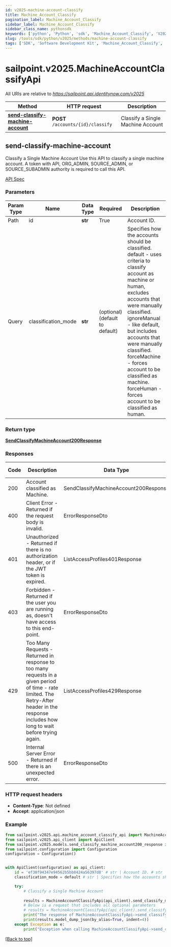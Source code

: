 ```yaml
---
id: v2025-machine-account-classify
title: Machine_Account_Classify
pagination_label: Machine_Account_Classify
sidebar_label: Machine_Account_Classify
sidebar_class_name: pythonsdk
keywords: ['python', 'Python', 'sdk', 'Machine_Account_Classify', 'V2025Machine_Account_Classify'] 
slug: /tools/sdk/python/v2025/methods/machine-account-classify
tags: ['SDK', 'Software Development Kit', 'Machine_Account_Classify', 'V2025Machine_Account_Classify']
---
```


# sailpoint.v2025.MachineAccountClassifyApi
   
All URIs are relative to *https://sailpoint.api.identitynow.com/v2025*

Method | HTTP request | Description
------------- | ------------- | -------------
[**send-classify-machine-account**](#send-classify-machine-account) | **POST** `/accounts/{id}/classify` | Classify a Single Machine Account


## send-classify-machine-account
Classify a Single Machine Account
Use this API to classify a single machine account.
A token with API, ORG_ADMIN, SOURCE_ADMIN, or SOURCE_SUBADMIN authority is required to call this API.

[API Spec](https://developer.sailpoint.com/docs/api/v2025/send-classify-machine-account)

### Parameters 

Param Type | Name | Data Type | Required  | Description
------------- | ------------- | ------------- | ------------- | ------------- 
Path   | id | **str** | True  | Account ID.
  Query | classification_mode | **str** |   (optional) (default to default) | Specifies how the accounts should be classified.        default - uses criteria to classify account as machine or human, excludes accounts that were manually classified.       ignoreManual - like default, but includes accounts that were manually classified.       forceMachine - forces account to be classified as machine.       forceHuman - forces account to be classified as human.

### Return type
[**SendClassifyMachineAccount200Response**](../models/send-classify-machine-account200-response)

### Responses
Code | Description  | Data Type | Response headers |
------------- | ------------- | ------------- |------------------|
200 | Account classified as Machine. | SendClassifyMachineAccount200Response |  -  |
400 | Client Error - Returned if the request body is invalid. | ErrorResponseDto |  -  |
401 | Unauthorized - Returned if there is no authorization header, or if the JWT token is expired. | ListAccessProfiles401Response |  -  |
403 | Forbidden - Returned if the user you are running as, doesn&#39;t have access to this end-point. | ErrorResponseDto |  -  |
429 | Too Many Requests - Returned in response to too many requests in a given period of time - rate limited. The Retry-After header in the response includes how long to wait before trying again. | ListAccessProfiles429Response |  -  |
500 | Internal Server Error - Returned if there is an unexpected error. | ErrorResponseDto |  -  |

### HTTP request headers
 - **Content-Type**: Not defined
 - **Accept**: application/json

### Example

```python
from sailpoint.v2025.api.machine_account_classify_api import MachineAccountClassifyApi
from sailpoint.v2025.api_client import ApiClient
from sailpoint.v2025.models.send_classify_machine_account200_response import SendClassifyMachineAccount200Response
from sailpoint.configuration import Configuration
configuration = Configuration()


with ApiClient(configuration) as api_client:
    id = 'ef38f94347e94562b5bb8424a56397d8' # str | Account ID. # str | Account ID.
    classification_mode = default # str | Specifies how the accounts should be classified.        default - uses criteria to classify account as machine or human, excludes accounts that were manually classified.       ignoreManual - like default, but includes accounts that were manually classified.       forceMachine - forces account to be classified as machine.       forceHuman - forces account to be classified as human. (optional) (default to default) # str | Specifies how the accounts should be classified.        default - uses criteria to classify account as machine or human, excludes accounts that were manually classified.       ignoreManual - like default, but includes accounts that were manually classified.       forceMachine - forces account to be classified as machine.       forceHuman - forces account to be classified as human. (optional) (default to default)

    try:
        # Classify a Single Machine Account
        
        results = MachineAccountClassifyApi(api_client).send_classify_machine_account(id=id)
        # Below is a request that includes all optional parameters
        # results = MachineAccountClassifyApi(api_client).send_classify_machine_account(id, classification_mode)
        print("The response of MachineAccountClassifyApi->send_classify_machine_account:\n")
        print(results.model_dump_json(by_alias=True, indent=4))
    except Exception as e:
        print("Exception when calling MachineAccountClassifyApi->send_classify_machine_account: %s\n" % e)
```



[[Back to top]](#) 



